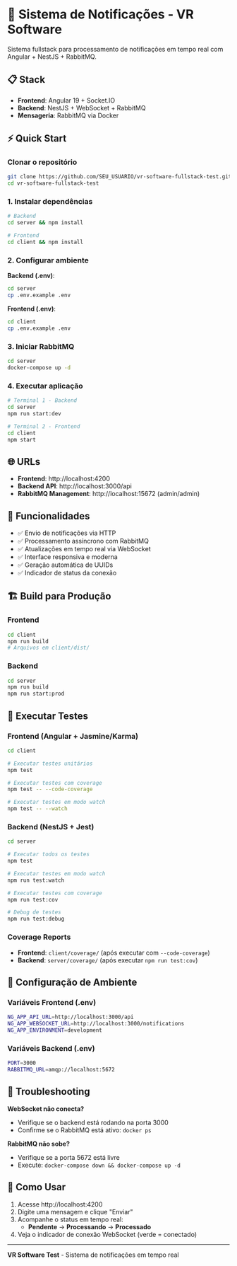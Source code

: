 # 🚀 Sistema de Notificações - VR Software

Sistema fullstack para processamento de notificações em tempo real com Angular + NestJS + RabbitMQ.

## 📋 Stack

- **Frontend**: Angular 19 + Socket.IO
- **Backend**: NestJS + WebSocket + RabbitMQ
- **Mensageria**: RabbitMQ via Docker

## ⚡ Quick Start

### Clonar o repositório
```bash
git clone https://github.com/SEU_USUARIO/vr-software-fullstack-test.git
cd vr-software-fullstack-test
```

### 1. Instalar dependências
```bash
# Backend
cd server && npm install

# Frontend  
cd client && npm install
```

### 2. Configurar ambiente

**Backend (.env)**:
```bash
cd server
cp .env.example .env
```

**Frontend (.env)**:
```bash
cd client  
cp .env.example .env
```

### 3. Iniciar RabbitMQ
```bash
cd server
docker-compose up -d
```

### 4. Executar aplicação
```bash
# Terminal 1 - Backend
cd server
npm run start:dev

# Terminal 2 - Frontend  
cd client
npm start
```

## 🌐 URLs

- **Frontend**: http://localhost:4200
- **Backend API**: http://localhost:3000/api
- **RabbitMQ Management**: http://localhost:15672 (admin/admin)

## 🎯 Funcionalidades

- ✅ Envio de notificações via HTTP
- ✅ Processamento assíncrono com RabbitMQ  
- ✅ Atualizações em tempo real via WebSocket
- ✅ Interface responsiva e moderna
- ✅ Geração automática de UUIDs
- ✅ Indicador de status da conexão

## 🏗️ Build para Produção

### Frontend
```bash
cd client
npm run build
# Arquivos em client/dist/
```

### Backend
```bash
cd server  
npm run build
npm run start:prod
```
## 🧪 Executar Testes

### Frontend (Angular + Jasmine/Karma)
```bash
cd client

# Executar testes unitários
npm test

# Executar testes com coverage
npm test -- --code-coverage

# Executar testes em modo watch
npm test -- --watch
```

### Backend (NestJS + Jest)
```bash
cd server

# Executar todos os testes
npm test

# Executar testes em modo watch
npm run test:watch

# Executar testes com coverage
npm run test:cov

# Debug de testes
npm run test:debug
```

### Coverage Reports
- **Frontend**: `client/coverage/` (após executar com `--code-coverage`)
- **Backend**: `server/coverage/` (após executar `npm run test:cov`)

## 🔧 Configuração de Ambiente

### Variáveis Frontend (.env)
```bash
NG_APP_API_URL=http://localhost:3000/api
NG_APP_WEBSOCKET_URL=http://localhost:3000/notifications
NG_APP_ENVIRONMENT=development
```

### Variáveis Backend (.env)
```bash
PORT=3000
RABBITMQ_URL=amqp://localhost:5672
```

## 🐛 Troubleshooting

**WebSocket não conecta?**
- Verifique se o backend está rodando na porta 3000
- Confirme se o RabbitMQ está ativo: `docker ps`

**RabbitMQ não sobe?**  
- Verifique se a porta 5672 está livre
- Execute: `docker-compose down && docker-compose up -d`

## 📱 Como Usar

1. Acesse http://localhost:4200
2. Digite uma mensagem e clique "Enviar"
3. Acompanhe o status em tempo real:
   - **Pendente** → **Processando** → **Processado**
4. Veja o indicador de conexão WebSocket (verde = conectado)

---

**VR Software Test** - Sistema de notificações em tempo real
